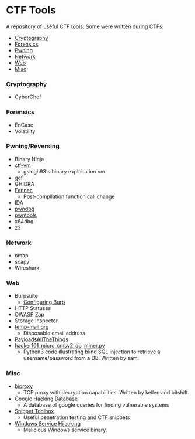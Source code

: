 # CTF Tools
A repository of useful CTF tools. Some were written during CTFs.


* [Cryptography](#crypto)
* [Forensics](#forensics)
* [Pwning](#pwn)
* [Network](#net)
* [Web](#web)
* [Misc](#misc)


<h3 id="crypto">Cryptography</h3>

* CyberChef

<h3 id="forensics">Forensics</h3>

* EnCase
* Volatility

<h3 id="pwn">Pwning/Reversing</h3>

* Binary Ninja
* [ctf-vm](https://github.com/gsingh93/ctf-vm)
  * gsingh93's binary exploitation vm
* gef
* GHIDRA
* [Fennec](https://github.com/lifting-bits/fennec)
  * Post-compilation function call change
* IDA
* [pwndbg](https://github.com/pwndbg/pwndbg)
* [pwntools](http://docs.pwntools.com/)
* x64dbg
* z3

<h3 id="net">Network</h3>

* nmap
* scapy 
* Wireshark

<h3 id="web">Web</h3>

* Burpsuite
  * [Configuring Burp](https://portswigger.net/burp/documentation/desktop/penetration-testing/configuring-your-browser)
* HTTP Statuses
* OWASP Zap
* Storage Inspector
* [temp-mail.org](https://temp-mail.org/)
  * Disposable email address
* [PayloadsAllTheThings](https://github.com/swisskyrepo/PayloadsAllTheThings)
* [hacker101_micro_cmsv2_db_miner.py](tools/hacker101_micro_cmsv2_db_miner.py)
  * Python3 code illustrating blind SQL injection to retrieve a username/password from a DB.  Written by sam.

<h3 id="misc">Misc</h3>

* [biproxy](tools/biproxy.cc)
  * TCP proxy with decryption capabilities. Written by kellen and bitshift.
* [Google Hacking Database](https://www.exploit-db.com/google-hacking-database)
  * A database of google queries for finding vulnerable systems
* [Snippet Toolbox](https://gitlab.umich.edu/wolvsec/ctf-snippet-toolbox)
  * Useful penetration testing and CTF snippets
* [Windows Service Hijacking](tools/WindowsServicePwn/)
  * Malicious Windows service binary.
